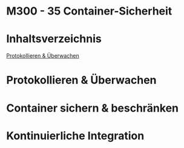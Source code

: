 M300 - 35 Container-Sicherheit
=== 

Inhaltsverzeichnis
===

[Protokollieren & Überwachen](https://gitlab.com/ch-tbz-it/Stud/m300/M300/-/tree/master/35-Sicherheit#01-protokollieren-%C3%BCberwachen) 

Protokollieren & Überwachen
===


Container sichern & beschränken
===

Kontinuierliche Integration
===

